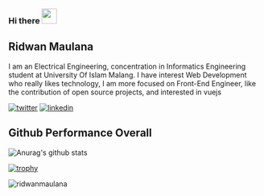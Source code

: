 ### Hi there <img src="https://raw.githubusercontent.com/MartinHeinz/MartinHeinz/master/wave.gif" width="30px">

## Ridwan Maulana

I am an Electrical Engineering, concentration in Informatics Engineering student at University Of Islam Malang. I have interest Web Development who really likes technology, I am more focused on Front-End Engineer, like the contribution of open source projects, and interested in vuejs

<a href="https://twitter.com/ridvisible" target="_blank"><img alt="twitter" src="https://img.shields.io/badge/twitter-%231DA1F2.svg?&style=for-the-badge&logo=twitter&logoColor=white"/></a>
<a href="https://www.linkedin.com/in/ridwanms/" target="_blank"><img alt="linkedin" src="https://img.shields.io/badge/linkedin-%230077B5.svg?&style=for-the-badge&logo=linkedin&logoColor=white"/></a>

## Github Performance Overall
![Anurag's github stats](https://github-readme-stats.vercel.app/api?username=R1dwanMaulana&show_icons=true&theme=prussian)


[![trophy](https://github-profile-trophy.vercel.app/?username=R1dwanMaulana&theme=onedark&row=3&column=4&no-bg=true&no-frame=true)](https://github.com/R1dwanMaulana/github-profile-trophy)

<p><img align="center" src="https://github-readme-streak-stats.herokuapp.com/?user=R1dwanMaulana&theme=dark" alt="ridwanmaulana" /></p>



